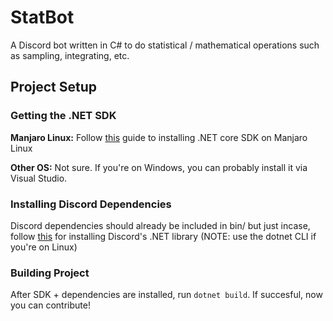 # StatBot
A Discord bot written in C# to do statistical / mathematical operations such as sampling, integrating, etc.
## Project Setup
### Getting the .NET SDK
**Manjaro Linux:** Follow [this](https://dev.to/kelvinmai/how-to-install-dotnet-core-in-manjaro-linux-590a) guide to installing .NET core SDK on Manjaro Linux

**Other OS:** Not sure. If you're on Windows, you can probably install it via Visual Studio.
### Installing Discord Dependencies
Discord dependencies should already be included in bin/ but just incase, follow [this](https://docs.stillu.cc/guides/getting_started/installing.html?tabs=dotnet-cli%2Ccore2-1)  for installing Discord's .NET library (NOTE: use the dotnet CLI if you're on Linux)
### Building Project
After SDK + dependencies are installed, run `dotnet build`. If succesful, now you can contribute!

